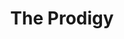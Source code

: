 ---
title: "The Prodigy"
summary: "British electronic group, founded in 1990. Their first release was \"What Evil Lurks\" EP . Their early music was mostly rave/breakbeat, but has become more mainstream mixing in rock guitars with the third album \"The Fat Of The Land\" . Band members: - head of the group, keyboards, synthesizers, programming, laptop, computer, samples, sequencers, turntables, drum machines - MC, beatboxing, vocals Former members: - dancing ; lead vocals - dancing ; occasional live keyboards, synthesizers Sharky - dancing The original Prodigy line-up was Liam on keyboards and Leeroy, Keith and Sharky as dancers, formed in late 1990 . Maxim was recruited at short notice to MC at their debut gig at Labrynth in Dalston, London in February 1991. Sharky left the group at Christmas 1990 after they got their record deal with XL as she didn't want to devote more time to the band. Their initial deal with XL was for 4 singles, with XL paying a £1500 advance prior to the first single. Liam Howlett briefly used the pseudonym for the original white-label summer releases of \"One Love\" . left the band in 2000. Keith Flint died by suicide on 4 March 2019."
image: "the-prodigy.jpg"
apple_music_artist_url: "https://music.apple.com/gb/artist/the-prodigy/1093102"
---